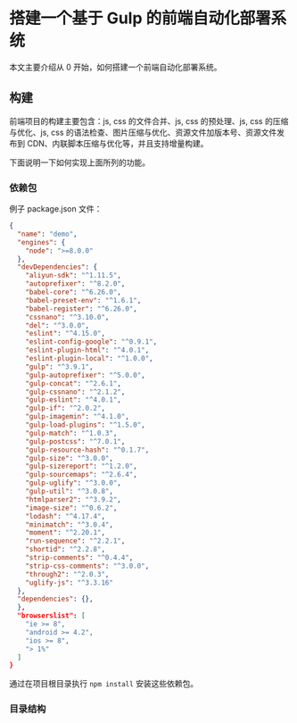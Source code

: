 # 搭建一个基于 Gulp 的前端自动化部署系统

本文主要介绍从 0 开始，如何搭建一个前端自动化部署系统。

## 构建

前端项目的构建主要包含：js, css 的文件合并、js, css 的预处理、js, css 的压缩与优化、js, css 的语法检查、图片压缩与优化、资源文件加版本号、资源文件发布到 CDN、内联脚本压缩与优化等，并且支持增量构建。

下面说明一下如何实现上面所列的功能。

### 依赖包

例子 package.json 文件：
```json
{
  "name": "demo",
  "engines": {
    "node": ">=8.0.0"
  },
  "devDependencies": {
    "aliyun-sdk": "^1.11.5",
    "autoprefixer": "^8.2.0",
    "babel-core": "^6.26.0",
    "babel-preset-env": "^1.6.1",
    "babel-register": "^6.26.0",
    "cssnano": "^3.10.0",
    "del": "^3.0.0",
    "eslint": "^4.15.0",
    "eslint-config-google": "^0.9.1",
    "eslint-plugin-html": "^4.0.1",
    "eslint-plugin-local": "^1.0.0",
    "gulp": "^3.9.1",
    "gulp-autoprefixer": "^5.0.0",
    "gulp-concat": "^2.6.1",
    "gulp-cssnano": "^2.1.2",
    "gulp-eslint": "^4.0.1",
    "gulp-if": "^2.0.2",
    "gulp-imagemin": "^4.1.0",
    "gulp-load-plugins": "^1.5.0",
    "gulp-match": "^1.0.3",
    "gulp-postcss": "^7.0.1",
    "gulp-resource-hash": "^0.1.7",
    "gulp-size": "^3.0.0",
    "gulp-sizereport": "^1.2.0",
    "gulp-sourcemaps": "^2.6.4",
    "gulp-uglify": "^3.0.0",
    "gulp-util": "^3.0.8",
    "htmlparser2": "^3.9.2",
    "image-size": "^0.6.2",
    "lodash": "^4.17.4",
    "minimatch": "^3.0.4",
    "moment": "^2.20.1",
    "run-sequence": "^2.2.1",
    "shortid": "^2.2.8",
    "strip-comments": "^0.4.4",
    "strip-css-comments": "^3.0.0",
    "through2": "^2.0.3",
    "uglify-js": "^3.3.16"
  },
  "dependencies": {},
  },
  "browserslist": [
    "ie >= 8",
    "android >= 4.2",
    "ios >= 8",
    "> 1%"
  ]
}
```

通过在项目根目录执行 `npm install` 安装这些依赖包。

### 目录结构

